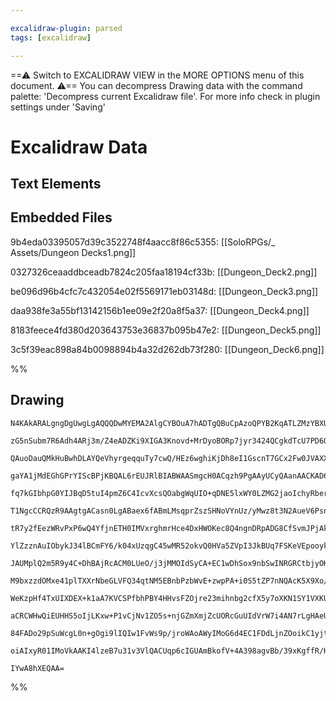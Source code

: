 ```yaml
---

excalidraw-plugin: parsed
tags: [excalidraw]

---
```

==⚠  Switch to EXCALIDRAW VIEW in the MORE OPTIONS menu of this document. ⚠== You can decompress Drawing data with the command palette: 'Decompress current Excalidraw file'. For more info check in plugin settings under 'Saving'


# Excalidraw Data

## Text Elements
## Embedded Files
9b4eda03395057d39c3522748f4aacc8f86c5355: [[SoloRPGs/_ Assets/Dungeon Decks1.png]]

0327326ceaaddbceadb7824c205faa18194cf33b: [[Dungeon_Deck2.png]]

be096d96b4cfc7c432054e02f5569171eb03148d: [[Dungeon_Deck3.png]]

daa938fe3a55bf13142156b1ee09e2f20a8f5a37: [[Dungeon_Deck4.png]]

8183feece4fd380d203643753e36837b095b47e2: [[Dungeon_Deck5.png]]

3c5f39eac898a84b0098894b4a32d262db73f280: [[Dungeon_Deck6.png]]

%%
## Drawing
```compressed-json
N4KAkARALgngDgUwgLgAQQQDwMYEMA2AlgCYBOuA7hADTgQBuCpAzoQPYB2KqATLZMzYBXUtiRoIACyhQ4zZAHoFAc0JRJQgEYA6bGwC2CgF7N6hbEcK4OCtptbErHALRY8RMpWdx8Q1TdIEfARcZgRmBShcZQUebQAObR4aOiCEfQQOKGZuAG1wMFAwYogSbgh9AFYAWQAzAHEAZgAWSQBrADEAFQAGAAUAOTbcACEYPqNGlOLIWERywn1opH4S

zG5nSubm7R6Adh4ARj3m/Z4eADZKi9XIGA3Knovd+MrDyoBORp7jyr3424QCgkdTcU7PD6QqHQqHNQGSBCEZTSbjXD6A6zKYLcHqA5hQUhsNoIADCbHwbFI5QJ1mYcFwgSy0xKmlw2DaykJQg4xDJFKpEhpHDpDMyUGZkFqhHw+AAyrBsRJBB4JRB8YTiQB1EGSbh8AoCAlEhDymCK9DKsqArnIjjhHJoQ6Atj07Bqe6Onq4g0QTnCOAASWIDtQu

QAuoDauQMkHuBwhDLAYQeVhyrgeqquTy7cwQ/HEz6wghiKjDh8eI1GscnT7GCx2Fw0JVAXXWJwBpwxNwyxWLoceB94uifYRmAARNJQYvcWoEMKAzTCHkAUWCGSyeYT+EBQjgxFwU5Ljr2jXiFx6rwOP2HMwgRA4bTjW8BFPZ07Qs/w88LUSgQhDECIDyybKKqUrBLGEgfJozTFumlYfI8fzEI0HzYI0lTnCc8S1M0uBstgOFntglQYZUqrMO44ih

gaYA1jMdEGhGPrYIScBPjKBQAL6rEUJRlBIABWAASmgcH0ACqzh9PgAAyUCyQAanAACKAD6PT0PQhyaKqczUaUSzKCsPrrE2iQ9B8ew/KR8QXp8jR7M2PoeqgmxetoXyNBc1k9M0qHNKRgLAsQoJoKccI+giSIok2Fw3D6mLmt6t7qsafKUtS5DCvSjLigubIclmvLkplgrZSKeVgdKcoKgZlolniRpajqepNRqJp1eUDWZsItr2t2zquu63ZeoC

fq7kGIbhpG0YIJBqD5tuI4pmZ6C4IcvXcsQOabgWqUIO+qDNE5lxWY0LZMG2jaoIchyRberYNh2HBdo6FyVsc55vEm46Tkdn7frei7bau6Rinty23ru+6Ht2J5nhe8QVhWD0lPej5oEtL5sG+R6oIDCBNQe/7lEBjgcKBkbSvN+MQD0jQ8CelxiPhxDEJorMc/8PDNNgPA9JUs4bfEZZ87Ula6XiVF5LR9EzIcTGAqxLocfg3G8SOdMkggan4Gpj

T1NgcCCRQzR9AAgtgACasn0LgABaex6fABmLMsqprZszSHNoVYnUz/yMwz8t3N2AueV6PsnfEyOHI5odAq14WnvCiLIuKaB9gCiWU8l7XpaVAroEKlViqqrLshNPIZcX0AVbl5fUzKprmmq5JWj+HXaqFupoPqqXNZ1Zr1R3jU+jaki7YNPoumyI2eilJQTYGwZ5Mxt5RrgMb49jK3EKmEi4FM1pLjtA1Y8+haHfj/bNFZjxM5d9acGCCWPVdz2d

tR7y2fEezWRvPxP6wQ4YfjnETH0IMVxrghmrHce4DxHWOKec8Q4ngnDRpADG8CfSvmJPjAkQhIGDxJgBcmIFqoQTppoBAlkLjEA+BcGC2BajYD2NgfyAsth0J4LUSoaJqwIE0CHZo8Rx6pRlmgfIDFQ6MRmBvEoKt2KX04sUHiBQ+KQAEugC2ABpHgikAwBmaAARzgPUIwbAjCKU1KQeIDs1LKRdvMCQ7tjKez1I0TyHwLz3QFkOeI/knKAlcndH

YlZzznAuIObykJ34lBCmFY6/k04xUzqgC45wMR52okvQ0HVa5ZVpI3JkBUq7FSKeVEpooyk+nArVEe3Ux4USHj3ZJA8ShpWJK3UeKpT5+CnhfW6Q156wFGvk30XJV7TUUZKOaC0963mTAfNaEBcDNC2tmYZSyuk327CdNBTwPiJyeq/LOexn7XRem9W60S/J/D+L9CcoCAYQIXGfMG65si4OhogsBt0EZoK+BeFoL5kyY0WlfW8+CjpEJIV038pM

JAUMplQ2m5R9y4C+DhBAjRcACM0LUeO/j3jMMOIdSyCA+EC1wDhSox9nbSwINRGRCtbjyOKHMiAyi1Ya00VrcoKkei4DUnsAAGo5FSDRWhGGIB0SoXQeD6CMC4t2RkTK3i9lsHokcvqoUOOeMloTuB2R2Lzcs8VGanlFonJJfdjqnh8TCF1WCpDp1ipkgWOSsR5ILsSKpJcG61PylAwq1cSr8mKTlENVDGltx6v6hA7SHWdIKcaXpzT+kTz6kM3M

M9bxzzdOMxe41plTXXrNbeGLVFQ34qtNM5EBnbPzbWvE+zwpPA+i0S5tZP7nNQAcK5X9Xo/yclcL4MSLojhAQgAFhMPmg1gRuX5JQYZINvkCi8TD/jHHBQ+Vd2DcYEO4PC4mf5yGZAplTepNMFoQFFvERotRDpiGaLUFCdliAC28sE0ieKLhPr2CIxCME9jUoolImisiOWKwUcrNifL1Ga2WXTAMygAyoSgIJPRuAOjdFlOOUxHRZR9GYM4NVCwN

WeKzpHf4TxUIXDEX+k1aA7KVCSPfbhPBY4HHvsFZOjre23mihnbg2cfX5y7oXKN1SY1VXKUVM+gb641IU7eluXUlQtKTSmtq0melaYtDpnNgzp6OlGcWsJY0fQrwrdI7lW8d6HtKA2o+Fwtnn1bVC/aeyjpHD8hO/s06P4vxulZYd7Zv7dirK8E6gUQvAJeXOt5X4EWQGgcQL5cC20+nXQClBiMhxMOaDE/dkLdlHrxqe0gxDz3IvQKim9m87100

aCRCWHwQiEUHHS5oIjLKxw+P1vCjNv1ZO5s+njGZmXmjZcUORcGuUIdVrW7i4AN7rLgHAeUSDuB8WgAiDImKGSPlWAwQgCAKAjHDZUou5QADEtRnsveZDykQeUAxTn0PKQp92JAPYpUDzVkBsAfbFF99IN2KnKf+0GtTTcCjvdIJ977HQaqZu09mpR4OsiQ5+20wTnTkeo/SL9jNRn27Y9B7jqA+OABKubzMjKR2DlHEPvsAHlholtujZnH7O8do

84FADo29pSuWcgL0n+gOgi9lIQIw1FvWs9p/jroWAoAWyIMoG6d4EC1FDdLjnZOoikC1yjtgFAES4F3tCmngu6ffeXDyC2lvrchDpgyQkVBzts5l27n3XRXblGKm9yihIZTipi08P2DNEKPF3TwKXAgVYymtg8QKnl3j/C2ENgWxOrEGH27WAgxDuz8uN0L9IjPtrM4gGH87nISAK6V3qJeUyW9ThUagFPnfiDVDYAfF3uBNDBHxgupHzfI1lVQF

oiAIxyR01IMoVkAAKI4lzeB7u31v3VlQACUqp6cIGUAmBkofV+4A398agvBb/39xKgffR/K8O7yuT4k3OoANkhudpzCAJ+KYpAlCaA8+mQo+4+NWdWLERAPeZ6PoHA1a0B6WEAwgUA941E8Kb+aBmggkCA2A2QsoSBcAg+w+SBY+qWQMkAbIP+jAXQbA5IJet4+k3UaQhBDYqoYO+IBgweriPmdaVWJ64CaWL4oQWuHB9BjB+ASGYAXE4AGikoNM

IYwA8hXEQAA=
```
%%